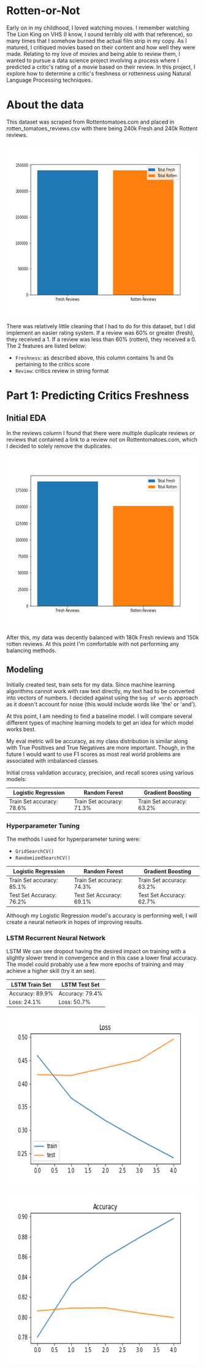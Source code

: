 # Rotten-or-Not

Early on in my childhood, I loved watching movies. I remember watching The Lion King on VHS (I know, I sound terribly old with that reference), so many times that I somehow burned the actual film strip in my copy. As I matured, I critiqued movies based on their content and how well they were made. Relating to my love of movies and being able to review them, I wanted to pursue a data science project involving a process where I predicted a critic's rating of a movie based on their review. In this project, I explore how to determine a critic's freshness or rottenness using Natural Language Processing techniques. 

# About the data
This dataset was scraped from Rottentomatoes.com and placed in rotten_tomatoes_reviews.csv with there being 240k Fresh and 240k Rottent reviews.

<p align="center">
  <img width="600" height="450" src="Rotten-Tomatoes/img/eda/TotalReviews.png">
</p>

There was relatively little cleaning that I had to do for this dataset, but I did implement an easier rating system. If a review was 60% or greater (fresh), they received a 1. If a review was less than 60% (rotten), they received a 0. The 2 features are listed below:
- `Freshness`: as described above, this column contains 1s and 0s pertaining to the critics score
- `Review`: critics review in string format

# Part 1: Predicting Critics Freshness
## Initial EDA
In the reviews column I found that there were multiple duplicate reviews or reviews that contained a link to a review not on Rottentomatoes.com, which I decided to solely remove the duplicates. 

<p align="center">
  <img width="600" height="450" src="Rotten-Tomatoes/img/eda/Fresh.png">
</p>

After this, my data was decently balanced with 180k Fresh reviews and 150k rotten reviews. At this point I'm comfortable with not performing any balancing methods.

## Modeling
Initially created test, train sets for my data. Since machine learning algorithms cannot work with raw text directly, my text had to be converted into vectors of numbers. I decided against using the `bag of words` approach as it doesn't account for noise (this would include words like 'the' or 'and'). 

At this point, I am needing to find a baseline model. I will compare several different types of machine learning models to get an idea for which model works best. 

My eval metric will be accuracy, as my class distribution is similar along with True Positives and True Negatives are more important. Though, in the future I would want to use F1 scores as most real world problems are associated with imbalanced classes. 

Initial cross validation accuracy, precision, and recall scores using various models:

**Logistic Regression** | **Random Forest** | **Gradient Boosting**
----------------------- | ----------------- | --------------------
Train Set accuracy: 78.6% | Train Set accuracy: 71.3% | Train Set accuracy: 63.2%

### Hyperparameter Tuning
The methods I used for hyperparameter tuning were:
- `GridSearchCV()`
- `RandomizedSearchCV()`

**Logistic Regression** | **Random Forest** | **Gradient Boosting**
----------------------- | ----------------- | --------------------
Train Set accuracy: 85.1% | Train Set accuracy: 74.3% | Train Set accuracy: 63.2%
Test Set Accuracy: 76.2% | Test Set Accuracy: 69.1% | Test Set Accuracy: 62.7%

Although my Logistic Regression model's accuracy is performing well, I will create a neural network in hopes of improving results.

### LSTM Recurrent Neural Network
LSTM We can see dropout having the desired impact on training with a slightly slower trend in convergence and in this case a lower final accuracy. The model could probably use a few more epochs of training and may achieve a higher skill (try it an see).


**LSTM Train Set** | **LSTM Test Set** |
------------------ | ----------------- |
Accuracy: 89.9% | Accuracy: 79.4% |
Loss: 24.1% | Loss: 50.7%



<p align="center">
  <img width="600" height="450" src="Rotten-Tomatoes/img/results/LSTM_Loss.png">
</p>



<p align="center">
  <img width="600" height="450" src="Rotten-Tomatoes/img/results/LSTM_Accuracy.png">
</p>
